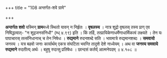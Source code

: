 +++
title = "108 अन्तर्गत-शवे ग्रामे"

+++


**अन्तर्गतः शवो** यस्मिन् **ग्राम**मध्ये स्थितो यावन् न निर्हृतः । **वृषलस्य** । नात्र शूद्रो वृषलस्  तस्य प्राग् एव निषिद्धत्वात्- "न शूद्रजनसंनिधौ" (म्ध् ४.९९) इति । किं तर्हि, तत्प्रायिकेणाधर्मेणाधार्मिकत्वं लक्ष्यते । तेन यः पापाचारस् तत्संनिधानाच् च तेन निषेधः । **रुद्यमाने** रुदनशब्दे सति । भावमात्रे रुद्यमानशब्दः । **समवायो** जनस्य । यत्र बहवो जनाः कार्यार्थम् एकत्र संघटिता भवन्ति तादृशे देशे नाध्येयम् । अथ वा **जनस्य समवाये रुद्यमाने** रुदतीत्य् अर्थः । बहुषु रुदत्सु प्रतिषेधः । छान्दसं कर्तर्य् आत्मनेपदम् ॥ ४.१०८ ॥